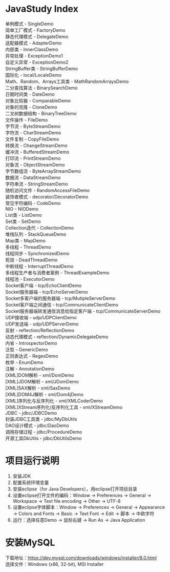 # JavaStudy Index
单例模式 - SingleDemo <br/>
简单工厂模式 - FactoryDemo <br/>
静态代理模式 - DelegateDemo <br/>
适配器模式 - AdapterDemo <br/>
内部类 - InnerClassDemo <br/>
异常处理 - ExceptionDemo1 <br/>
自定义异常 - ExceptionDemo2 <br/>
StringBuffer类 - StringBufferDemo <br/>
国际化 - local/LocaleDemo <br/>
Math、Random、Arrays工具类 - MathRandomArraysDemo <br/>
二分查找算法 - BinarySearchDemo <br/>
日期时间类 - DateDemo <br/>
对象比较器 - ComparableDemo <br/>
对象的克隆 - CloneDemo <br/>
二叉树数据结构 - BinaryTreeDemo <br/>
文件操作 - FileDemo <br/>
字节流 - ByteStreamDemo <br/>
字符流 - CharStreamDemo <br/>
文件复制 - CopyFileDemo <br/>
转换流 - ChangeStreamDemo <br/>
缓冲流 - BufferedStreamDemo <br/>
打印流 - PrintStreamDemo <br/>
对象流 - ObjectStreamDemo <br/>
字节数组流 - ByteArrayStreamDemo <br/>
数据流 - DataStreamDemo <br/>
字符串流 - StringStreamDemo <br/>
随机访问文件 - RandomAccessFileDemo <br/>
装饰者模式 - decorator/DecoratorDemo <br/>
常见字符编码 - CodeDemo <br/>
NIO - NIODemo <br/>
List类 - ListDemo <br/>
Set类 - SetDemo <br/>
Collection迭代 - CollectionDemo <br/>
堆栈队列 - StackQueueDemo <br/>
Map类 - MapDemo <br/>
多线程 - ThreadDemo <br/>
线程同步 - SynchronizedDemo <br/>
死锁 - DeadThreadDemo <br/>
中断线程 - InterruptThreadDemo <br/>
多线程生产者与消费者案例 - ThreadExampleDemo <br/>
线程池 - ExecutorDemo <br/>
Socket客户端 - tcp/EchoClientDemo <br/>
Socket服务器端 - tcp/EchoServerDemo <br/>
Socket多客户端的服务器端 - tcp/MutipleServerDemo <br/>
Socket客户端之间通信 - tcp/CommunicateClientDemo <br/>
Socket服务器端转发通信消息给指定客户端 - tcp/CommunicateServerDemo <br/>
UDP接收端 - udp/UDPClientDemo <br/>
UDP发送端 - udp/UDPServerDemo <br/>
反射 - reflection/ReflectionDemo <br/>
动态代理模式 - reflection/DynamicDelegateDemo <br/>
内省 - IntrospectorDemo <br/>
泛型 - GenericDemo <br/>
正则表达式 - RegexDemo <br/>
枚举 - EnumDemo <br/>
注解 - AnnotationDemo <br/>
[XML]DOM解析 - xml/DomDemo <br/>
[XML]JDOM解析 - xml/JDomDemo <br/>
[XML]SAX解析 - xml/SaxDemo <br/>
[XML]DOM4J解析 - xml/Dom4jDemo <br/>
[XML]序列化与反序列化 - xml/XMLCoderDemo <br/>
[XML]XStream序列化/反序列化工具 - xml/XStreamDemo <br/>
JDBC - jdbc/JDBCDemo <br/>
封装JDBC工具类 - jdbc/MyDbUtils <br/>
DAO设计模式 - jdbc/DaoDemo <br/>
调用存储过程 - jdbc/ProcedureDemo <br/>
开源工具DbUtils - jdbc/DbUtilsDemo <br/>



# 项目运行说明
1. 安装JDK
2. 配置系统环境变量
3. 安装eclipse（for Java Developers），用eclipse打开项目目录
4. 设置eclipse打开文件的编码：Window -> Preferences -> General -> Workspace -> Text file encoding -> Other -> UTF-8
5. 设置eclipse字体脚本：Window -> Preferences -> General -> Appearance -> Colors and Fonts -> Basic -> Text Font -> Edit -> 脚本 -> 中欧字符
6. 运行：选择任意Demo -> 鼠标右键 -> Run As -> Java Application



# 安装MySQL
下载地址：https://dev.mysql.com/downloads/windows/installer/8.0.html <br/>
选择文件：Windows (x86, 32-bit), MSI Installer <br/>
